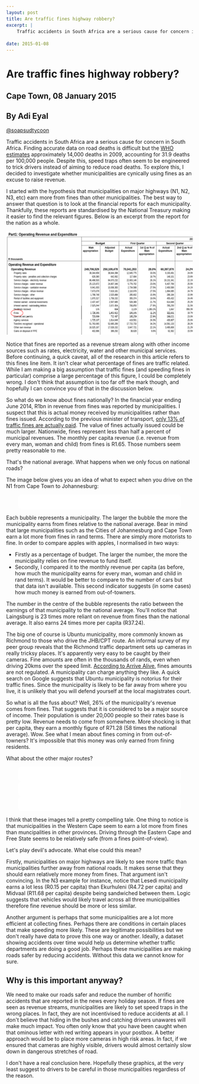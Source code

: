```yaml
---
layout: post
title: Are traffic fines highway robbery?
excerpt: |
    Traffic accidents in South Africa are a serious cause for concern in South Africa. In 2009, traffic accidents accounted for 31.9 deaths per 100,000 people. Despite this, speed traps often seem to be engineered to trick drivers instead of aiming to reduce road deaths. I decided to investigate whether municipalities are cynically using fines as an excuse to raise revenue.
  
date: 2015-01-08
---
```


# Are traffic fines highway robbery?

## Cape Town, 08 January 2015
## By Adi Eyal
[@soapsudtycoon](https://twitter.com/soapsudtycoon)

<style>
    .roadmap {
        max-width: 400px;
        padding: 20px;
        border-radius: 10px;
        background-color: white;
    }
</style>
Traffic accidents in South Africa are a serious cause for concern in South Africa. Finding accurate data on road deaths is difficult but the [WHO estimates](http://www.who.int/iris/bitstream/10665/78256/1/9789241564564_eng.pdf) approximately 14,000 deaths in 2009, accounting for 31.9 deaths per 100,000 people. Despite this, speed traps often seem to be engineered to trick drivers instead of aiming to reduce road deaths. To explore this, I decided to investigate whether municipalities are cynically using fines as an excuse to raise revenue.

I started with the hypothesis that municipalities on major highways (N1, N2, N3, etc) earn more from fines than other municipalities. The best way to answer that question is to look at the financial reports for each municipality. Thankfully, these reports are standardised by the National Treasury making it easier to find the relevant figures. Below is an excerpt from the report for the nation as a whole.

<img src="/img/traffic-fines/operating-revenue.png"/>

Notice that fines are reported as a revenue stream along with other income sources such as rates, electricity, water and other municipal services. Before continuing, a quick caveat, all of the research in this article refers to this fines line item. It isn't clear what percentage of fines are traffic related. While I am making a big assumption that traffic fines (and speeding fines in particular) comprise a large percentage of this figure, I could be completely wrong. I don't think that assumption is too far off the mark though, and hopefully I can convince you of that in the discussion below.

So what do we know about fines nationally? In the financial year ending June 2014, R1bn in revenue from fines was reported by municipalities. I suspect that this is actual money received by municipalities rather than fines issued. According to the previous minister of transport, [only 13% of traffic fines are actually paid](http://www.iol.co.za/motoring/industry-news/only-13-percent-of-aarto-fines-paid-1.1558886). The value of fines actually issued could be much larger.  Nationwide, fines represent less than half a percent of municipal revenues. The monthly per capita revenue (i.e. revenue from every man, woman and child) from fines is R1.65. Those numbers seem pretty reasonable to me. 

That's the national average. What happens when we only focus on national roads?

The image below gives you an idea of what to expect when you drive on the N1 from Cape Town to Johannesburg:

<center>
    <div id="n1" class="roadmap" style="max-width:400px; padding:20px;"></div>
</center>

Each bubble represents a municipality. The larger the bubble the more the municipality earns from fines relative to the national average. Bear in mind that large municipalities such as the Cities of Johannesburg and Cape Town earn a lot more from fines in rand terms. There are simply more motorists to fine. In order to compare apples with apples, I normalised in two ways:

  - Firstly as a percentage of budget. The larger the number, the more the municipality relies on fine revenue to fund itself.
  - Secondly, I compared it to the monthly revenue per capita (as before, how much the municipality earns for every man, woman and child in rand terms). It would be better to compare to the number of cars but that data isn't available. This second indicator suggests (in some cases) how much money is earned from out-of-towners. 

The number in the centre of the bubble represents the ratio between the earnings of that municipality to the national average. You'll notice that Laingsburg is 23 times more reliant on revenue from fines than the national average. It also earns 24 times more per capita (R37.24). 

The big one of course is Ubuntu municipality, more commonly known as Richmond to those who drive the JHB/CPT route. An informal survey of my peer group reveals that the Richmond traffic department sets up cameras in really tricksy places. It's apparently very easy to be caught by their cameras. Fine amounts are often in the thousands of rands, even when driving 20kms over the speed limit. [According to Arrive Alive](http://carinsurance.arrivealive.co.za/does-the-national-road-traffic-act-stipulate-the-amounts-for-traffic-fines.php), fines amounts are not regulated. A municipality can charge anything they like. A quick search on Google suggests that Ubuntu municipality is notorius for their traffic fines. Since the municipality is likely to be far away from where you live, it is unlikely that you will defend yourself at the local magistrates court. 

So what is all the fuss about? Well, 26% of the municipality's revenue comes from fines. That suggests that it is considered to be a major source of income. Their population is under 20,000 people so their rates base is pretty low. Revenue needs to come from somewhere. More shocking is that per capita, they earn a monthly figure of R71.28 (58 times the national average). Wow. See what I mean about fines coming in from out-of-towners? It's impossible that this money was only earned from fining residents.

What about the other major routes? 

<center>
    <div id="n2" class="roadmap"></div>
</center>

<center>
    <div id="n3" class="roadmap"></div>
</center>

<center>
    <div id="n1p" class="roadmap"></div>
</center>

I think that these images tell a pretty compelling tale. One thing to notice is that municipalities in the Western Cape seem to earn a lot more from fines than muncipalities in other provinces. Driving through the Eastern Cape and Free State seems to be relatively safe (from a fines point-of-view).

Let's play devil's advocate. What else could this mean?

Firstly, municipalities on major highways are likely to see more traffic than municipalities further away from national roads. It makes sense that they should earn relatively more money from fines. That argument isn't convincing. In the N3 example for instance, notice that Lesedi municipality earns a lot less (R0.15 per capita) than Ekurhuleni (R4.72 per capita) and Midvaal (R11.68 per capita) despite being sandwiched between them. Logic suggests that vehicles would likely travel across all three municipalities therefore fine revenue should be more or less similar.

Another argument is perhaps that some municipalities are a lot more efficient at collecting fines. Perhaps there are conditions in certain places that make speeding more likely. These are legitimate possibilities but we don't really have data to prove this one way or another. Ideally, a dataset showing accidents over time would help us determine whether traffic departments are doing a good job. Perhaps these municipalities are making roads safer by reducing accidents. Without this data we cannot know for sure.

## Why is this important anyway?
We need to make our roads safer and reduce the number of horrific accidents that are reported in the news every holiday season. If fines are seen as revenue streams, municipalities are likely to set speed traps in the wrong places. In fact, they are not incentivised to reduce accidents at all. I don't believe that hiding in the bushes and catching drivers unawares will make much impact. You often only know that you have been caught when that ominous letter with red writing appears in your postbox. A better approach would be to place more cameras in high risk areas. In fact, if we ensured that cameras are highly visible, drivers would almost certainly slow down in dangerous stretches of road.

I don't have a real conclusion here. Hopefully these graphics, at the very least suggest to drivers to be careful in those municipalities regardless of the reason.

<script type="text/javascript" src="http://code4sa.org/traffic-fines/citypress/assets/pym.js"></script>
<script>
    var pymParent1 = new pym.Parent('n1', 'http://code4sa.org/traffic-fines/citypress/n1.html', {});
    var pymParent2 = new pym.Parent('n2', 'http://code4sa.org/traffic-fines/citypress/n2.html', {});
    var pymParent3 = new pym.Parent('n3', 'http://code4sa.org/traffic-fines/citypress/n3.html', {});
    var pymParent4 = new pym.Parent('n1p', 'http://code4sa.org/traffic-fines/citypress/n1-polokwane.html', {});
</script>
